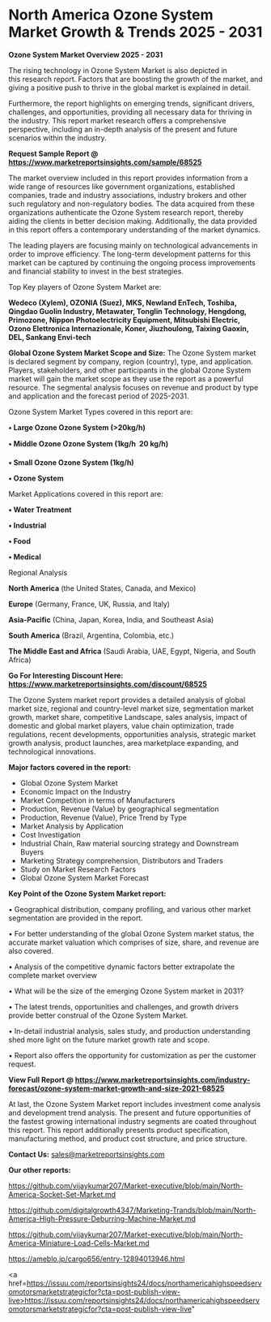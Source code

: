 # North America Ozone System Market Growth & Trends 2025 - 2031

<Strong> Ozone System Market Overview 2025 - 2031</strong>

The rising technology in Ozone System Market is also depicted in this research report. Factors that are boosting the growth of the market, and giving a positive push to thrive in the global market is explained in detail.

Furthermore, the report highlights on emerging trends, significant drivers, challenges, and opportunities, providing all necessary data for thriving in the industry. This report market research offers a comprehensive perspective, including an in-depth analysis of the present and future scenarios within the industry.

<strong>Request Sample Report @ <a href=https://www.marketreportsinsights.com/sample/68525>https://www.marketreportsinsights.com/sample/68525</a></strong>

The market overview included in this report provides information from a wide range of resources like government organizations, established companies, trade and industry associations, industry brokers and other such regulatory and non-regulatory bodies. The data acquired from these organizations authenticate the Ozone System research report, thereby aiding the clients in better decision making. Additionally, the data provided in this report offers a contemporary understanding of the market dynamics.

The leading players are focusing mainly on technological advancements in order to improve efficiency. The long-term development patterns for this market can be captured by continuing the ongoing process improvements and financial stability to invest in the best strategies.

Top Key players of Ozone System Market are:

<strong>Wedeco (Xylem), OZONIA (Suez), MKS, Newland EnTech, Toshiba, Qingdao Guolin Industry, Metawater, Tonglin Technology, Hengdong, Primozone, Nippon Photoelectricity Equipment, Mitsubishi Electric, Ozono Elettronica Internazionale, Koner, Jiuzhoulong, Taixing Gaoxin, DEL, Sankang Envi-tech</strong>

<strong><b>Global Ozone System Market Scope and Size:</b></strong>
The Ozone System market is declared segment by company, region (country), type, and application. Players, stakeholders, and other participants in the global Ozone System market will gain the market scope as they use the report as a powerful resource. The segmental analysis focuses on revenue and product by type and application and the forecast period of 2025-2031.

Ozone System Market Types covered in this report are:

<strong>• Large Ozone Ozone System (>20kg/h)

• Middle Ozone Ozone System (1kg/h  20 kg/h)

• Small Ozone Ozone System (1kg/h)

• Ozone System</strong>

Market Applications covered in this report are:

<strong>• Water Treatment

• Industrial

• Food

• Medical</strong> 

Regional Analysis

<strong>North America</strong> (the United States, Canada, and Mexico)

<strong>Europe</strong> (Germany, France, UK, Russia, and Italy)

<strong>Asia-Pacific</strong> (China, Japan, Korea, India, and Southeast Asia)

<strong>South America</strong> (Brazil, Argentina, Colombia, etc.)

<strong>The Middle East and Africa</strong> (Saudi Arabia, UAE, Egypt, Nigeria, and South Africa)

<strong>Go For Interesting Discount Here: <a href=https://www.marketreportsinsights.com/discount/68525>https://www.marketreportsinsights.com/discount/68525</a></strong>

The Ozone System market report provides a detailed analysis of global market size, regional and country-level market size, segmentation market growth, market share, competitive Landscape, sales analysis, impact of domestic and global market players, value chain optimization, trade regulations, recent developments, opportunities analysis, strategic market growth analysis, product launches, area marketplace expanding, and technological innovations.

<strong><b>Major factors covered in the report:</b></strong>
<ul>
  <li>Global Ozone System Market </li>
  <li>Economic Impact on the Industry</li>
  <li>Market Competition in terms of Manufacturers</li>
  <li>Production, Revenue (Value) by geographical segmentation</li>
  <li>Production, Revenue (Value), Price Trend by Type</li>
  <li>Market Analysis by Application</li>
  <li>Cost Investigation</li>
  <li>Industrial Chain, Raw material sourcing strategy and Downstream Buyers</li>
  <li>Marketing Strategy comprehension, Distributors and Traders</li>
  <li>Study on Market Research Factors</li>
  <li>Global Ozone System Market Forecast</li>
</ul>

<strong><b>Key Point of the Ozone System Market report:</b></strong>

• Geographical distribution, company profiling, and various other market segmentation are provided in the report.

• For better understanding of the global Ozone System market status, the accurate market valuation which comprises of size, share, and revenue are also covered.

• Analysis of the competitive dynamic factors better extrapolate the complete market overview

• What will be the size of the emerging Ozone System market in 2031?

• The latest trends, opportunities and challenges, and growth drivers provide better construal of the Ozone System Market.

• In-detail industrial analysis, sales study, and production understanding shed more light on the future market growth rate and scope.

• Report also offers the opportunity for customization as per the customer request.

<strong><b>View Full Report @ <a href=https://www.marketreportsinsights.com/industry-forecast/ozone-system-market-growth-and-size-2021-68525>https://www.marketreportsinsights.com/industry-forecast/ozone-system-market-growth-and-size-2021-68525</a></b></strong>


At last, the Ozone System Market report includes investment come analysis and development trend analysis. The present and future opportunities of the fastest growing international industry segments are coated throughout this report. This report additionally presents product specification, manufacturing method, and product cost structure, and price structure.

<strong>Contact Us:</strong>
sales@marketreportsinsights.com

<strong>Our other reports:</strong>

<a href=https://github.com/vijaykumar207/Market-executive/blob/main/North-America-Socket-Set-Market.md>https://github.com/vijaykumar207/Market-executive/blob/main/North-America-Socket-Set-Market.md</a>

<a href=https://github.com/digitalgrowth4347/Marketing-Trands/blob/main/North-America-High-Pressure-Deburring-Machine-Market.md>https://github.com/digitalgrowth4347/Marketing-Trands/blob/main/North-America-High-Pressure-Deburring-Machine-Market.md</a>

<a href=https://github.com/vijaykumar207/Market-executive/blob/main/North-America-Miniature-Load-Cells-Market.md>https://github.com/vijaykumar207/Market-executive/blob/main/North-America-Miniature-Load-Cells-Market.md</a>

<a href=https://ameblo.jp/cargo656/entry-12894013946.html>https://ameblo.jp/cargo656/entry-12894013946.html</a>

<a href=https://issuu.com/reportsinsights24/docs/northamericahighspeedservomotorsmarketstrategicfor?cta=post-publish-view-live>https://issuu.com/reportsinsights24/docs/northamericahighspeedservomotorsmarketstrategicfor?cta=post-publish-view-live</a>"
